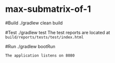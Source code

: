 # max-submatrix-of-1
 
#Build
    ./gradlew clean build
    
#Test
    ./gradlew test
    The test reports are located at `build/reports/tests/test/index.html`
    
#Run
    ./gradlew bootRun
    
    The application listens on 8080

